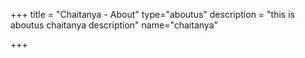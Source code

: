+++
title = "Chaitanya - About"
type="aboutus"
description = "this is aboutus chaitanya description"
name="chaitanya"

+++
